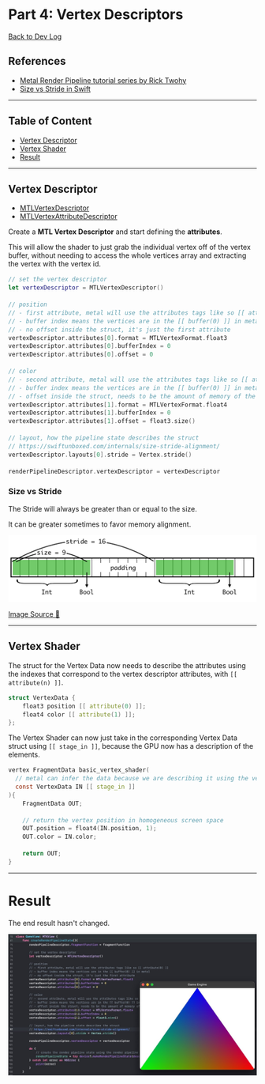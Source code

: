 # Part 4: Vertex Descriptors

[Back to Dev Log](../README.md)

## References

- [Metal Render Pipeline tutorial series by Rick Twohy](https://www.youtube.com/playlist?list=PLEXt1-oJUa4BVgjZt9tK2MhV_DW7PVDsg)
- [Size vs Stride in Swift](https://swiftunboxed.com/internals/size-stride-alignment/)

---

## Table of Content

- [Vertex Descriptor](#vertex-descriptor)
- [Vertex Shader](#vertex-shader)
- [Result](#result)

---

## Vertex Descriptor

- [MTLVertexDescriptor](https://developer.apple.com/documentation/metal/mtlvertexdescriptor)
- [MTLVertexAttributeDescriptor](https://developer.apple.com/documentation/metal/mtlvertexattributedescriptor)


Create a **MTL Vertex Descriptor** and start defining the **attributes**.

This will allow the shader to just grab the individual vertex off of the vertex buffer, without needing to access the whole vertices array and extracting the vertex with the vertex id.

```swift
// set the vertex descriptor
let vertexDescriptor = MTLVertexDescriptor()

// position
// - first attribute, metal will use the attributes tags like so [[ attribute(0) ]]
// - buffer index means the vertices are in the [[ buffer(0) ]] in metal
// - no offset inside the struct, it's just the first attribute
vertexDescriptor.attributes[0].format = MTLVertexFormat.float3
vertexDescriptor.attributes[0].bufferIndex = 0
vertexDescriptor.attributes[0].offset = 0

// color
// - second attribute, metal will use the attributes tags like so [[ attribute(1) ]]
// - buffer index means the vertices are in the [[ buffer(0) ]] in metal
// - offset inside the struct, needs to be the amount of memory of the position, in bytes
vertexDescriptor.attributes[1].format = MTLVertexFormat.float4
vertexDescriptor.attributes[1].bufferIndex = 0
vertexDescriptor.attributes[1].offset = float3.size()

// layout, how the pipeline state describes the struct
// https://swiftunboxed.com/internals/size-stride-alignment/
vertexDescriptor.layouts[0].stride = Vertex.stride()

renderPipelineDescriptor.vertexDescriptor = vertexDescriptor
```

### Size vs Stride

The Stride will always be greater than or equal to the size.

It can be greater sometimes to favor memory alignment.

![Picture](./1.png)

[Image Source 🔗](https://swiftunboxed.com/internals/size-stride-alignment/)

---

## Vertex Shader

The struct for the Vertex Data now needs to describe the attributes using the indexes that correspond to the vertex descriptor attributes, with `[[ attribute(n) ]]`.

```c
struct VertexData {
    float3 position [[ attribute(0) ]];
    float4 color [[ attribute(1) ]];
};
```

The Vertex Shader can now just take in the corresponding Vertex Data struct using `[[ stage_in ]]`, because the GPU now has a description of the elements.

```c
vertex FragmentData basic_vertex_shader(
  // metal can infer the data because we are describing it using the vertex descriptor
  const VertexData IN [[ stage_in ]]
){
    FragmentData OUT;
    
    // return the vertex position in homogeneous screen space
    OUT.position = float4(IN.position, 1);
    OUT.color = IN.color;
    
    return OUT;
}
```

---

# Result

The end result hasn't changed.

![Picture](./2.jpg)
